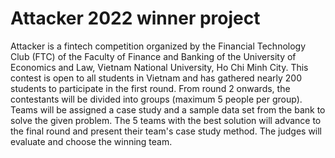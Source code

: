 # Attacker 2022 winner project
Attacker is a fintech competition organized by the Financial Technology Club (FTC) of the Faculty of Finance and Banking of the University of Economics and Law, Vietnam National University, Ho Chi Minh City. This contest is open to all students in Vietnam and has gathered nearly 200 students to participate in the first round. From round 2 onwards, the contestants will be divided into groups (maximum 5 people per group). Teams will be assigned a case study and a sample data set from the bank to solve the given problem. The 5 teams with the best solution will advance to the final round and present their team's case study method. The judges will evaluate and choose the winning team.
